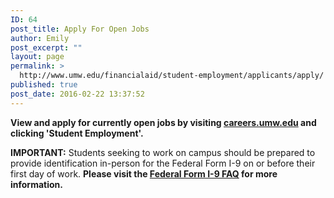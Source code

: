 ```yaml
---
ID: 64
post_title: Apply For Open Jobs
author: Emily
post_excerpt: ""
layout: page
permalink: >
  http://www.umw.edu/financialaid/student-employment/applicants/apply/
published: true
post_date: 2016-02-22 13:37:52
---
```

<strong>View and apply for currently open jobs by visiting <a href="http://careers.umw.edu">careers.umw.edu</a> and clicking 'Student Employment'.
</strong>

<strong>IMPORTANT:</strong> Students seeking to work on campus should be prepared to provide identification in-person for the Federal Form I-9 on or before their first day of work. <strong>Please visit the </strong><strong><a href="http://www.umw.edu/financialaid/student-employment/applicants/i-9/">Federal Form I-9 FAQ</a></strong><strong> for more information.</strong>